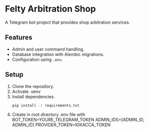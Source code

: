 # Felty Arbitration Shop

A Telegram bot project that provides shop arbitration services.

## Features
- Admin and user command handling.
- Database integration with Alembic migrations.
- Configuration using `.env`.

## Setup
1. Clone the repository.
2. Activate .venv
3. Install dependencies:
   ```bash
   pip install -r requirements.txt
4. Create in root directory .env file with
BOT_TOKEN=YOURE_TELEGRAM_TOKEN
ADMIN_IDS=[ADMIN_ID, ADMIN_ID]
PROVIDER_TOKEN=ЮКАССА_TOKEN